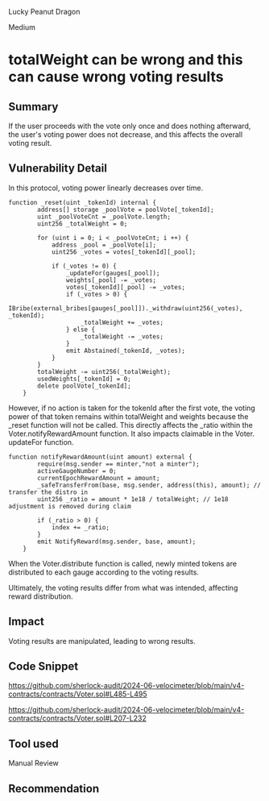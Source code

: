 Lucky Peanut Dragon

Medium

# totalWeight can be wrong and this can cause wrong voting results

## Summary
If the user proceeds with the vote only once and does nothing afterward, the user's voting power does not decrease, and this affects the overall voting result.
## Vulnerability Detail
In this protocol, voting power linearly decreases over time.

```solidity
function _reset(uint _tokenId) internal {
        address[] storage _poolVote = poolVote[_tokenId];
        uint _poolVoteCnt = _poolVote.length;
        uint256 _totalWeight = 0;

        for (uint i = 0; i < _poolVoteCnt; i ++) {
            address _pool = _poolVote[i];
            uint256 _votes = votes[_tokenId][_pool];

            if (_votes != 0) {
                _updateFor(gauges[_pool]);
                weights[_pool] -= _votes;
                votes[_tokenId][_pool] -= _votes;
                if (_votes > 0) {
                    IBribe(external_bribes[gauges[_pool]])._withdraw(uint256(_votes), _tokenId);
                    _totalWeight += _votes;
                } else {
                    _totalWeight -= _votes;
                }
                emit Abstained(_tokenId, _votes);
            }
        }
        totalWeight -= uint256(_totalWeight);
        usedWeights[_tokenId] = 0;
        delete poolVote[_tokenId];
    }
```

However, if no action is taken for the tokenId after the first vote, the voting power of that token remains within totalWeight and weights because the _reset function will not be called. This directly affects the _ratio within the Voter.notifyRewardAmount function. It also impacts claimable in the Voter. updateFor function.

```solidity
function notifyRewardAmount(uint amount) external {
        require(msg.sender == minter,"not a minter");
        activeGaugeNumber = 0;
        currentEpochRewardAmount = amount;
        _safeTransferFrom(base, msg.sender, address(this), amount); // transfer the distro in
        uint256 _ratio = amount * 1e18 / totalWeight; // 1e18 adjustment is removed during claim
        
        if (_ratio > 0) {
            index += _ratio;
        }
        emit NotifyReward(msg.sender, base, amount);
    }
```

When the Voter.distribute function is called, newly minted tokens are distributed to each gauge according to the voting results.

Ultimately, the voting results differ from what was intended, affecting reward distribution.
## Impact
Voting results are manipulated, leading to wrong results.
## Code Snippet
https://github.com/sherlock-audit/2024-06-velocimeter/blob/main/v4-contracts/contracts/Voter.sol#L485-L495

https://github.com/sherlock-audit/2024-06-velocimeter/blob/main/v4-contracts/contracts/Voter.sol#L207-L232
## Tool used

Manual Review

## Recommendation
